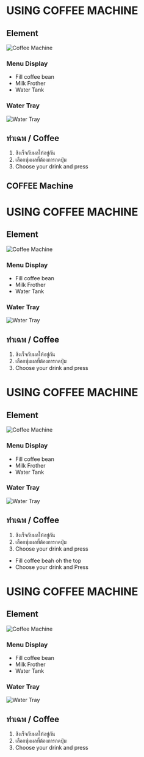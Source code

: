 <!-- image -->
# USING COFFEE MACHINE

## Element

![Coffee Machine](https://i.imgur.com/7Z6jKjS.png)

### Menu Display
- Fill coffee bean
- Milk Frother
- Water Tank

### Water Tray

![Water Tray](https://i.imgur.com/9Z8jKjS.png)

## ทําเฉพ / Coffee

1. สิงเร็จกับผลให้อยู่กัน
2. เลือกซุ่มผลที่ต้องการกดปุ่ม
3. Choose your drink and press
<!-- image end -->

## COFFEE Machine

<!-- image -->
# USING COFFEE MACHINE

## Element

![Coffee Machine](https://i.imgur.com/7Z6jKjS.png)

### Menu Display
- Fill coffee bean
- Milk Frother
- Water Tank

### Water Tray

![Water Tray](https://i.imgur.com/9Z8jKjS.png)

## ทําเฉพ / Coffee

1. สิงเร็จกับผลให้อยู่กัน
2. เลือกซุ่มผลที่ต้องการกดปุ่ม
3. Choose your drink and press
<!-- image end -->

<!-- image -->
# USING COFFEE MACHINE

## Element

![Coffee Machine](https://i.imgur.com/7Z6jKjS.png)

### Menu Display
- Fill coffee bean
- Milk Frother
- Water Tank

### Water Tray

![Water Tray](https://i.imgur.com/9Z8jKjS.png)

## ทําเฉพ / Coffee

1. สิงเร็จกับผลให้อยู่กัน
2. เลือกซุ่มผลที่ต้องการกดปุ่ม
3. Choose your drink and press
<!-- image end -->

- Fill coffee beah oh the top
- Choose your drink and Press

<!-- image -->
# USING COFFEE MACHINE

## Element

![Coffee Machine](https://i.imgur.com/7Z6jKjS.png)

### Menu Display
- Fill coffee bean
- Milk Frother
- Water Tank

### Water Tray

![Water Tray](https://i.imgur.com/9Z8jKjS.png)

## ทําเฉพ / Coffee

1. สิงเร็จกับผลให้อยู่กัน
2. เลือกซุ่มผลที่ต้องการกดปุ่ม
3. Choose your drink and press
<!-- image end -->